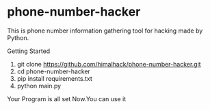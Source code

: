 # phone-number-hacker
This is phone number information gathering tool for hacking made by Python.

 Getting Started

1) git clone https://github.com/himalhack/phone-number-hacker.git
2) cd phone-number-hacker
3) pip install requirements.txt
4) python main.py

Your Program  is all set Now.You can use it 
